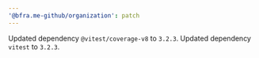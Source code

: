 ```yaml
---
'@bfra.me-github/organization': patch
---
```


Updated dependency `@vitest/coverage-v8` to `3.2.3`.
Updated dependency `vitest` to `3.2.3`.
